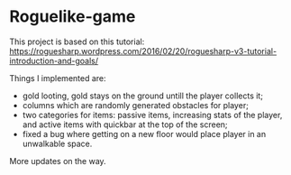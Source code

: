 # Roguelike-game
This project is based on this tutorial: https://roguesharp.wordpress.com/2016/02/20/roguesharp-v3-tutorial-introduction-and-goals/

Things I implemented are:
- gold looting, gold stays on the ground untill the player collects it;
- columns which are randomly generated obstacles for player;
- two categories for items: passive items, increasing stats of the player, and
  active items with quickbar at the top of the screen;
- fixed a bug where getting on a new floor would place player in an unwalkable space.

More updates on the way.
